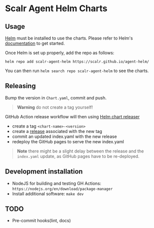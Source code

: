 # Scalr Agent Helm Charts

## Usage

[Helm](https://helm.sh) must be installed to use the charts.
Please refer to Helm's [documentation](https://helm.sh/docs/) to get started.

Once Helm is set up properly, add the repo as follows:

```console
helm repo add scalr-agent-helm https://scalr.github.io/agent-helm/
```

You can then run `helm search repo scalr-agent-helm` to see the charts.

## Releasing

Bump the version in `Chart.yaml`, commit and push.

> **Warning**
> do not create a tag yourself!

GitHub Action release workflow will then using [Helm chart releaser](https://github.com/helm/chart-releaser-action)

* create a tag `<chart-name>-<version>`
* create a [release](https://github.com/Scalr/agent-helm/releases) associated with the new tag
* commit an updated index.yaml with the new release
* redeploy the GitHub pages to serve the new index.yaml

> **Note**
> there might be a slight delay between the release and the `index.yaml` update, as GitHub pages have to be re-deployed.

## Development installation

* NodeJS for building and testing GH Actions: `https://nodejs.org/en/download/package-manager`
* Install additional software: `make dev`

## TODO
- Pre-commit hooks(lint, docs)
